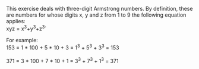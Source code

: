 This exercise deals with three-digit Armstrong numbers. By definition, these are numbers for whose digits x, y and z from 1 to 9 the following equation applies:
<br />
xyz = x<sup>3</sup>+y<sup>3</sup>+z<sup>3</sup>`

For example:<br/> 
153 = 1 * 100 + 5 * 10 + 3 = 1<sup>3</sup> + 5<sup>3</sup> + 3<sup>3</sup>  = 153 
<br /> 
<br />
371 = 3 * 100 + 7 * 10 + 1 = 3<sup>3</sup> + 7<sup>3</sup> + 1<sup>3</sup>  = 371 